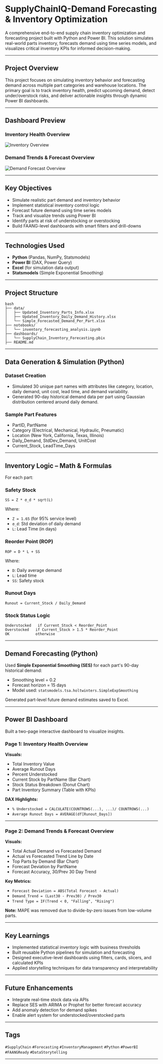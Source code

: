 # SupplyChainIQ-Demand Forecasting & Inventory Optimization

A comprehensive end-to-end supply chain inventory optimization and forecasting project built with Python and Power BI. This solution simulates real-world parts inventory, forecasts demand using time series models, and visualizes critical inventory KPIs for informed decision-making.

---

## Project Overview

This project focuses on simulating inventory behavior and forecasting demand across multiple part categories and warehouse locations. The primary goal is to track inventory health, predict upcoming demand, detect under/overstock risks, and deliver actionable insights through dynamic Power BI dashboards.

---

## Dashboard Preview

### Inventory Health Overview
![Inventory Overview](<https://github.com/AshokKasaram/SupplyChainIQ-Demand-Forecasting-Inventory-Optimization/blob/main/SupplyChainIQ/Images/Page1.JPG>)

### Demand Trends & Forecast Overview
![Demand Forecast Overview](<https://github.com/AshokKasaram/SupplyChainIQ-Demand-Forecasting-Inventory-Optimization/blob/main/SupplyChainIQ/Images/Page2.JPG>)

---

## Key Objectives

- Simulate realistic part demand and inventory behavior
- Implement statistical inventory control logic
- Forecast future demand using time series models
- Track and visualize trends using Power BI
- Identify parts at risk of understocking or overstocking
- Build FAANG-level dashboards with smart filters and drill-downs

---

## Technologies Used

- **Python** (Pandas, NumPy, Statsmodels)
- **Power BI** (DAX, Power Query)
- **Excel** (for simulation data output)
- **Statsmodels** (Simple Exponential Smoothing)

---

## Project Structure

```
bash
├── data/
│   ├── Updated_Inventory_Parts_Info.xlsx
│   ├── Updated_Inventory_Daily_Demand_History.xlsx
│   └── Simple_Forecasted_Demand_Per_Part.xlsx
├── notebooks/
│   └── inventory_forecasting_analysis.ipynb
├── dashboards/
│   └── SupplyChain_Inventory_Forecasting.pbix
├── README.md
```

---

## Data Generation & Simulation (Python)

### Dataset Creation

- Simulated 30 unique part names with attributes like category, location, daily demand, unit cost, lead time, and demand variability.
- Generated 90-day historical demand data per part using Gaussian distribution centered around daily demand.

### Sample Part Features

- PartID, PartName
- Category (Electrical, Mechanical, Hydraulic, Pneumatic)
- Location (New York, California, Texas, Illinois)
- Daily\_Demand, StdDev\_Demand, UnitCost
- Current\_Stock, LeadTime\_Days

---

## Inventory Logic – Math & Formulas

For each part:

### Safety Stock

```
SS = Z * σ_d * sqrt(L)
```

Where:

- `Z = 1.65` (for 95% service level)
- `σ_d`: Std deviation of daily demand
- `L`: Lead Time (in days)

### Reorder Point (ROP)

```
ROP = D * L + SS
```

Where:

- `D`: Daily average demand
- `L`: Lead time
- `SS`: Safety stock

### Runout Days

```
Runout = Current_Stock / Daily_Demand
```

### Stock Status Logic

```
Understocked   if Current_Stock < Reorder_Point
Overstocked   if Current_Stock > 1.5 * Reorder_Point
OK            otherwise
```

---

## Demand Forecasting (Python)

Used **Simple Exponential Smoothing (SES)** for each part's 90-day historical demand:

- Smoothing level = 0.2
- Forecast horizon = 15 days
- Model used: `statsmodels.tsa.holtwinters.SimpleExpSmoothing`

Generated part-level future demand estimates saved to Excel.

---

## Power BI Dashboard

Built a two-page interactive dashboard to visualize insights.

### Page 1: Inventory Health Overview

**Visuals:**

- Total Inventory Value
- Average Runout Days
- Percent Understocked
- Current Stock by PartName (Bar Chart)
- Stock Status Breakdown (Donut Chart)
- Part Inventory Summary (Table with KPIs)

**DAX Highlights:**

- `% Understocked = CALCULATE(COUNTROWS(...), ...)/ COUNTROWS(...)`
- `Average Runout Days = AVERAGE(df[Runout_Days])`

---

### Page 2: Demand Trends & Forecast Overview

**Visuals:**

- Total Actual Demand vs Forecasted Demand
- Actual vs Forecasted Trend Line by Date
- Top Parts by Demand (Bar Chart)
- Forecast Deviation by PartName
- Forecast Accuracy, 30/Prev 30 Day Trend

**Key Metrics:**

- `Forecast Deviation = ABS(Total Forecast - Actual)`
- `Demand_Trend = (Last30 - Prev30) / Prev30`
- `Trend Type = IF(Trend < 0, "Falling", "Rising")`

**Note:** MAPE was removed due to divide-by-zero issues from low-volume parts.

---

## Key Learnings

- Implemented statistical inventory logic with business thresholds
- Built reusable Python pipelines for simulation and forecasting
- Designed executive-level dashboards using filters, cards, slicers, and calculated KPIs
- Applied storytelling techniques for data transparency and interpretability

---

## Future Enhancements

- Integrate real-time stock data via APIs
- Replace SES with ARIMA or Prophet for better forecast accuracy
- Add anomaly detection for demand spikes
- Enable alert system for understocked/overstocked parts

---

## Tags

`#SupplyChain` `#Forecasting` `#InventoryManagement` `#Python` `#PowerBI` `#FAANGReady` `#DataStorytelling`

---


